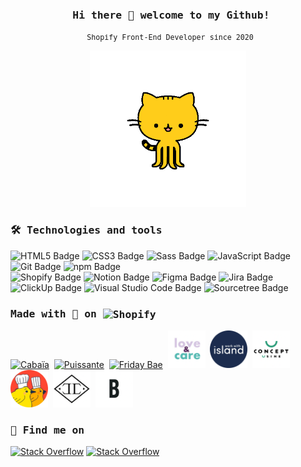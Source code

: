 <h3 align="center">
    <samp>&nbsp;Hi there 👋 welcome to my Github!</samp>
</h3>

<p align="center">
    <samp>
        <small>&nbsp;Shopify Front-End Developer since 2020</small>
    </samp>
</p>


<p align="center">
    <img width="250" src="https://raw.githubusercontent.com/LattyS/LattyS/main/3dgifmaker31919.gif">
</p>

### <samp>🛠 Technologies and tools</samp>

![HTML5 Badge](https://img.shields.io/badge/HTML5-E34F26?logo=html5&logoColor=fff&style=flat-square)
![CSS3 Badge](https://img.shields.io/badge/CSS3-1572B6?logo=css3&logoColor=fff&style=flat-square)
![Sass Badge](https://img.shields.io/badge/Sass-C69?logo=sass&logoColor=fff&style=flat-square)
![JavaScript Badge](https://img.shields.io/badge/JavaScript-F7DF1E?logo=javascript&logoColor=000&style=flat-square)
![Git Badge](https://img.shields.io/badge/Git-F05032?logo=git&logoColor=fff&style=flat-square)
![npm Badge](https://img.shields.io/badge/npm-CB3837?logo=npm&logoColor=fff&style=flat-square)
&nbsp;\
![Shopify Badge](https://img.shields.io/badge/Shopify-7AB55C?logo=shopify&logoColor=fff&style=flat-square)
![Notion Badge](https://img.shields.io/badge/Notion-000?logo=notion&logoColor=fff&style=flat-square)
![Figma Badge](https://img.shields.io/badge/Figma-F24E1E?logo=figma&logoColor=fff&style=flat-square)
![Jira Badge](https://img.shields.io/badge/Jira-0052CC?logo=jira&logoColor=fff&style=flat-square)
![ClickUp Badge](https://img.shields.io/badge/ClickUp-7B68EE?logo=clickup&logoColor=fff&style=flat-square)
![Visual Studio Code Badge](https://img.shields.io/badge/Visual%20Studio%20Code-007ACC?logo=visualstudiocode&logoColor=fff&style=flat-square)
![Sourcetree Badge](https://img.shields.io/badge/Sourcetree-0052CC?logo=sourcetree&logoColor=fff&style=flat-square)

### <samp>Made with 💖 on <img align="center" src="https://cdn.shopify.com/static/shopify-favicon_20x.png" alt="Shopify"></samp>

<a target="_blank" rel="noopener noreferrer nofollow" href="https://www.cabaia.fr/"><img src="https://www.cabaia.fr/cdn/shop/files/GRAPHISME-G-NEW-LOGO-PRINCIPAL-BLEU-RVB_c9a92d2f-2047-4f21-9aae-adf7cd28d476_60x.png" alt="Cabaïa"></a>&nbsp;
<a target="_blank" href="https://puissante.co/"><img src="https://cdn.shopify.com/s/files/1/0561/9607/1610/files/logo_puissante_60x.png" alt="Puissante"></a>&nbsp;
<a target="_blank" href="https://fridaybae.com/"><img src="https://fridaybae.com/cdn/shop/files/favicon_60x.png" alt="Friday Bae"></a>&nbsp;
<a target="_blank" href="https://www.loveandcare.fr/"><img src="https://raw.githubusercontent.com/LattyS/LattyS/main/loveandcare.png" style="height:60px;" alt="Love and Care"></a>&nbsp;
<a target="_blank" rel="noopener noreferrer nofollow" href="https://workwithisland.com/"><img src="https://raw.githubusercontent.com/LattyS/LattyS/main/workwithsland.png" style="height:60px;" alt="Work With Island"></a>&nbsp;
<a target="_blank" rel="noopener noreferrer nofollow" href="https://www.concept-usine.com/"><img src="https://raw.githubusercontent.com/LattyS/LattyS/main/conceptu.png" style="height:60px;" alt="Concept Usine"></a>&nbsp;
<a target="_blank" rel="noopener noreferrer nofollow" href="https://www.lescuistotsmigrateurs.com/"><img src="https://raw.githubusercontent.com/LattyS/LattyS/main/cuistots.png" style="height:60px;" alt="Les Cuistots Migrateurs"></a>&nbsp;
<a target="_blank" rel="noopener noreferrer nofollow" href="https://akillis.com/"><img src="https://raw.githubusercontent.com/LattyS/LattyS/main/akillis.png" style="height:60px;" alt="Akillis"></a>&nbsp;
<a target="_blank" rel="noopener noreferrer nofollow" href="https://balzac-paris.com/"><img src="https://raw.githubusercontent.com/LattyS/LattyS/main/balzac.png" style="height:60px;" alt="Balzac"></a>

### <samp>👀 Find me on</samp>

<a target="_blank" rel="noopener noreferrer nofollow" href="https://stackoverflow.com/users/7952099/lattys"><img src="https://img.shields.io/badge/Stack%20Overflow-F58025?logo=stackoverflow&logoColor=fff&style=flat-square" alt="Stack Overflow"></a>
<a target="_blank" rel="noopener noreferrer nofollow" href="https://www.linkedin.com/in/laurieseiller/"><img src="https://img.shields.io/badge/LinkedIn-0A66C2?logo=linkedin&logoColor=fff&style=flat-square" alt="Stack Overflow"></a>

